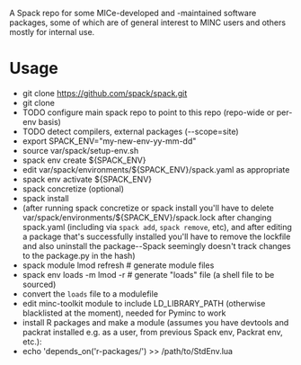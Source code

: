 A Spack repo for some MICe-developed and -maintained software packages, some of which are of general interest to MINC users and others mostly for internal use.

# Usage

- git clone https://github.com/spack/spack.git
- git clone <this repo>
- TODO configure main spack repo to point to this repo (repo-wide or per-env basis)
- TODO detect compilers, external packages (--scope=site)
- export SPACK_ENV="my-new-env-yy-mm-dd"
- source var/spack/setup-env.sh
- spack env create ${SPACK_ENV}
- edit var/spack/environments/${SPACK_ENV}/spack.yaml as appropriate
- spack env activate ${SPACK_ENV}
- spack concretize (optional)
- spack install
- (after running spack concretize or spack install you'll have to delete var/spack/environments/${SPACK_ENV}/spack.lock after changing spack.yaml (including via `spack add`, `spack remove`, etc), and after editing a package that's successfully installed you'll have to remove the lockfile and also uninstall the package--Spack seemingly doesn't track changes to the package.py in the hash)
- spack module lmod refresh  # generate module files
- spack env loads -m lmod -r  # generate "loads" file (a shell file to be sourced)
- convert the `loads` file to a modulefile
- edit minc-toolkit module to include LD_LIBRARY_PATH (otherwise blacklisted at the moment), needed for Pyminc to work
- install R packages and make a module (assumes you have devtools and packrat installed e.g. as a user, from previous Spack env, Packrat env, etc.):
- echo 'depends_on('r-packages/<version>') >> /path/to/StdEnv.lua
